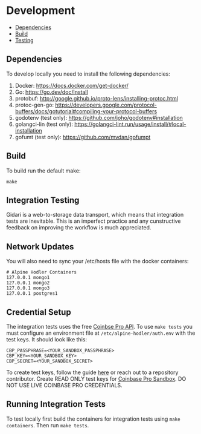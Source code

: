 # Development

- [Dependencies](#dependencies)
- [Build](#build)
- [Testing](#testing)

## Dependencies
To develop locally you need to install the following dependencies:

1. Docker: https://docs.docker.com/get-docker/
2. Go: https://go.dev/doc/install
3. protobuf: http://google.github.io/proto-lens/installing-protoc.html
4. protoc-gen-go: https://developers.google.com/protocol-buffers/docs/gotutorial#compiling-your-protocol-buffers
5. godotenv (test only): https://github.com/joho/godotenv#installation
6. golangci-lin (test only): https://golangci-lint.run/usage/install/#local-installation
7. gofumt (test only): https://github.com/mvdan/gofumpt

## Build

To build run the default make:

```
make
```

## Integration Testing

Gidari is a web-to-storage data transport, which means that integration tests are inevitable. This is an imperfect practice and any cunstructive feedback on improving the workflow is much appreciated.

## Network Updates

You will also need to sync your /etc/hosts file with the docker containers:

```
# Alpine Hodler Containers
127.0.0.1 mongo1
127.0.0.1 mongo2
127.0.0.1 mongo3
127.0.0.1 postgres1
```

## Credential Setup

The integration tests uses the free [Coinbse Pro API](https://docs.cloud.coinbase.com/exchange/reference/exchangerestapi_getaccounts-1). To use `make tests` you must configure an environment file at `/etc/alpine-hodler/auth.env` with the test keys. It should look like this:

```.env
CBP_PASSPHRASE=<YOUR_SANDBOX_PASSPHRASE>
CBP_KEY=<YOUR_SANDBOX_KEY>
CBP_SECRET=<YOUR_SANDBOX_SECRET>
```

To create test keys, follow the guide [here](https://help.coinbase.com/en/pro/other-topics/api/how-do-i-create-an-api-key-for-coinbase-pro) or reach out to a repository contributor. Create READ ONLY test keys for [Coinbase Pro Sandbox](https://public.sandbox.pro.coinbase.com/). DO NOT USE LIVE COINBASE PRO CREDENTIALS.

## Running Integration Tests

To test locally first build the containers for integration tests using `make containers`. Then run `make tests`.
